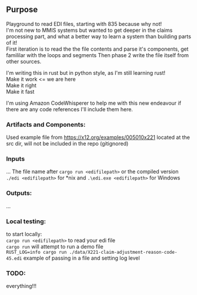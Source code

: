 ## Purpose
Playground to read EDI files, starting with 835 because why not!   
I'm not new to MMIS systems but wanted to get deeper in the claims processing part, and what a better way to learn a system than building parts of it!   
First iteration is to read the the file contents and parse it's components, get famililar with the loops and segments Then phase 2 write the file itself from other sources.

I'm writing this in rust but in python style, as I'm still learning rust!   
Make it work <= we are here   
Make it right   
Make it fast   

I'm using Amazon CodeWhisperer to help me with this new endeavour if there are any code references I'll include them here.

### Artifacts and Components:
Used example file from https://x12.org/examples/005010x221 located at the src dir, will not be included in the repo (gitignored)

### Inputs
...
The file name after `cargo run <edifilepath>` or the compiled version `./edi <edifilepath>` for *nix and `.\edi.exe <edifilepath>` for Windows

### Outputs:
...

### Local testing:
to start locally:    
`cargo run <edifilepath>` to read your edi file    
`cargo run` will attempt to run a demo file   
`RUST_LOG=info cargo run ./data/X221-claim-adjustment-reason-code-45.edi` example of passing in a file and setting log level   


### TODO:
everything!!!